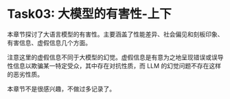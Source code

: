 # Task03: 大模型的有害性-上下

本章节探讨了大语言模型的有害性。主要涵盖了性能差异、社会偏见和刻板印象、有害信息、虚假信息几个方面。

注意这里的虚假信息不同于大模型的幻觉。虚假信息是有意为之地呈现错误或误导性信息以欺骗某一特定受众，其中存在对抗性质，而 LLM 的幻觉问题不存在这样的恶劣性质。

本章节不是很感兴趣，不做过多记录了。